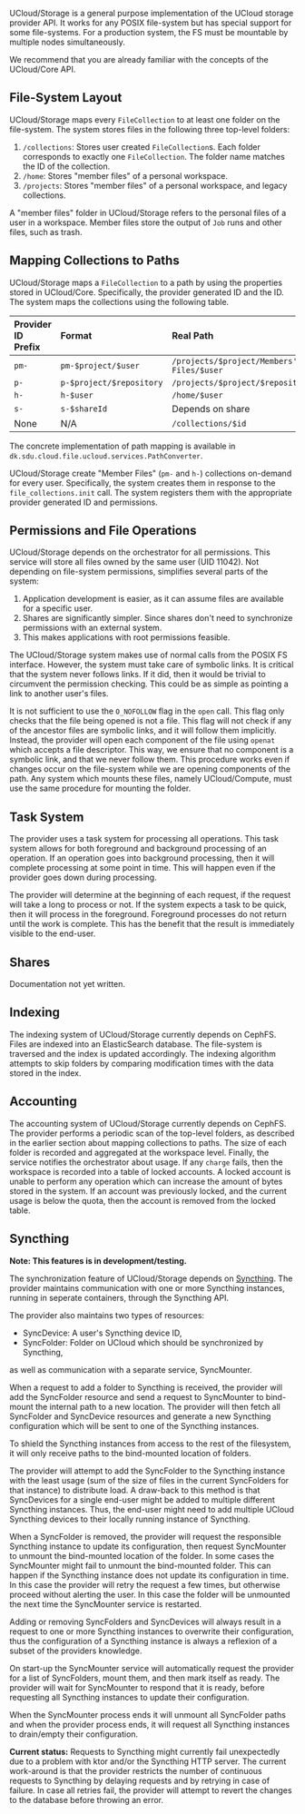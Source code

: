 UCloud/Storage is a general purpose implementation of the UCloud storage provider API. It works for any POSIX
file-system but has special support for some file-systems. For a production system, the FS must be mountable by multiple
nodes simultaneously.

We recommend that you are already familiar with the concepts of the UCloud/Core API.

## File-System Layout

UCloud/Storage maps every `FileCollection` to at least one folder on the file-system. The system stores files in the
following three top-level folders:

1. `/collections`: Stores user created `FileCollection`s. Each folder corresponds to exactly one `FileCollection`. The
   folder name matches the ID of the collection.
2. `/home`: Stores "member files" of a personal workspace.
3. `/projects`: Stores "member files" of a personal workspace, and legacy collections.

A "member files" folder in UCloud/Storage refers to the personal files of a user in a workspace. Member files store the
output of `Job` runs and other files, such as trash.

## Mapping Collections to Paths

UCloud/Storage maps a `FileCollection` to a path by using the properties stored in UCloud/Core. Specifically, the
provider generated ID and the ID. The system maps the collections using the following table.

| Provider ID Prefix | Format                   | Real Path                                 |
|:-------------------|:-------------------------|:------------------------------------------|
| `pm-`              | `pm-$project/$user`      | `/projects/$project/Members' Files/$user` |
| `p-`               | `p-$project/$repository` | `/projects/$project/$repository`          |
| `h-`               | `h-$user`                | `/home/$user`                             |
| `s-`               | `s-$shareId`             | Depends on share                          |
| None               | N/A                      | `/collections/$id`                        |

The concrete implementation of path mapping is available in `dk.sdu.cloud.file.ucloud.services.PathConverter`.

UCloud/Storage create "Member Files" (`pm-` and `h-`) collections on-demand for every user. Specifically, the system
creates them in response to the `file_collections.init` call. The system registers them with the appropriate provider
generated ID and permissions.

## Permissions and File Operations

UCloud/Storage depends on the orchestrator for all permissions. This service will store all files owned by the same
user (UID 11042). Not depending on file-system permissions, simplifies several parts of the system:

1. Application development is easier, as it can assume files are available for a specific user.
2. Shares are significantly simpler. Since shares don't need to synchronize permissions with an external system.
3. This makes applications with root permissions feasible.

The UCloud/Storage system makes use of normal calls from the POSIX FS interface. However, the system must take care of
symbolic links. It is critical that the system never follows links. If it did, then it would be trivial to circumvent
the permission checking. This could be as simple as pointing a link to another user's files.

It is not sufficient to use the `O_NOFOLLOW` flag in the `open` call. This flag only checks that the file being opened
is not a file. This flag will not check if any of the ancestor files are symbolic links, and it will follow them
implicitly. Instead, the provider will open each component of the file using `openat` which accepts a file descriptor.
This way, we ensure that no component is a symbolic link, and that we never follow them. This procedure works even if
changes occur on the file-system while we are opening components of the path. Any system which mounts these files,
namely UCloud/Compute, must use the same procedure for mounting the folder.

## Task System

The provider uses a task system for processing all operations. This task system allows for both foreground and
background processing of an operation. If an operation goes into background processing, then it will complete processing
at some point in time. This will happen even if the provider goes down during processing.

The provider will determine at the beginning of each request, if the request will take a long to process or not. If the
system expects a task to be quick, then it will process in the foreground. Foreground processes do not return until the
work is complete. This has the benefit that the result is immediately visible to the end-user.

## Shares

Documentation not yet written.

## Indexing

The indexing system of UCloud/Storage currently depends on CephFS. Files are indexed into an ElasticSearch database. The
file-system is traversed and the index is updated accordingly. The indexing algorithm attempts to skip folders by
comparing modification times with the data stored in the index.

## Accounting

The accounting system of UCloud/Storage currently depends on CephFS. The provider performs a periodic scan of the
top-level folders, as described in the earlier section about mapping collections to paths. The size of each folder is
recorded and aggregated at the workspace level. Finally, the service notifies the orchestrator about usage. If any
`charge` fails, then the workspace is recorded into a table of locked accounts. A locked account is unable to perform
any operation which can increase the amount of bytes stored in the system. If an account was previously locked, and the
current usage is below the quota, then the account is removed from the locked table.

## Syncthing

**Note: This features is in development/testing.**

The synchronization feature of UCloud/Storage depends on [Syncthing](https://syncthing.net). The provider maintains
communication with one or more Syncthing instances, running in seperate containers, through the Syncthing API.

The provider also maintains two types of resources:

- SyncDevice: A user's Syncthing device ID,
- SyncFolder: Folder on UCloud which should be synchronized by Syncthing,

as well as communication with a separate service, SyncMounter.

When a request to add a folder to Syncthing is received, the provider will add the SyncFolder resource and send a
request to SyncMounter to bind-mount the internal path to a new location. The provider will then fetch all SyncFolder
and SyncDevice resources and generate a new Syncthing configuration which will be sent to one of the Syncthing
instances.

To shield the Syncthing instances from access to the rest of the filesystem, it will only receive paths to the
bind-mounted location of folders.

The provider will attempt to add the SyncFolder to the Syncthing instance with the least usage (sum of the size of files
in the current SyncFolders for that instance) to distribute load. A draw-back to this method is that SyncDevices for a
single end-user might be added to multiple different Syncthing instances. Thus, the end-user might need to add multiple
UCloud Syncthing devices to their locally running instance of Syncthing.

When a SyncFolder is removed, the provider will request the responsible Syncthing instance to update its configuration,
then request SyncMounter to unmount the bind-mounted location of the folder. In some cases the SyncMounter might fail to
unmount the bind-mounted folder. This can happen if the Syncthing instance does not update its configuration in time. In
this case the provider will retry the request a few times, but otherwise proceed without alerting the user. In this case
the folder will be unmounted the next time the SyncMounter service is restarted.

Adding or removing SyncFolders and SyncDevices will always result in a request to one or more Syncthing instances to
overwrite their configuration, thus the configuration of a Syncthing instance is always a reflexion of a subset of the
providers knowledge.

On start-up the SyncMounter service will automatically request the provider for a list of SyncFolders, mount them, and
then mark itself as ready. The provider will wait for SyncMounter to respond that it is ready, before requesting all
Syncthing instances to update their configuration.

When the SyncMounter process ends it will unmount all SyncFolder paths and when the provider process ends, it will
request all Syncthing instances to drain/empty their configuration.

**Current status:** Requests to Syncthing might currently fail unexpectedly due to a problem with ktor and/or the
Syncthing HTTP server. The current work-around is that the provider restricts the number of continuous requests to
Syncthing by delaying requests and by retrying in case of failure. In case all retries fail, the provider will attempt
to revert the changes to the database before throwing an error.




